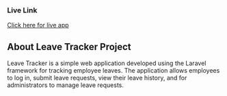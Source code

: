 ### Live Link

<a href="https://our-message.com" target="_blank">Click here for live app</a>

## About Leave Tracker Project

Leave Tracker is a simple web application developed using the Laravel framework for tracking
employee leaves. The application allows employees to log in, submit leave requests, view their
leave history, and for administrators to manage leave requests.
